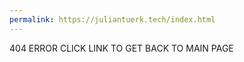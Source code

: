 ```yaml
---
permalink: https://juliantuerk.tech/index.html
---
```

404 ERROR
CLICK LINK TO GET BACK TO MAIN PAGE
